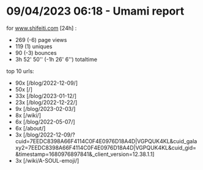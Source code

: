 # 09/04/2023 06:18 - Umami report
for www.shifeiti.com [24h] :

 - 269 (-6) page views
 - 119 (1) uniques
 - 90 (-3) bounces
 - 3h 52' 50'' (-1h 26' 6'') totaltime


top 10 urls:
 - 90x [/blog/2022-12-09/]
 - 50x [/]
 - 33x [/blog/2023-01-12/]
 - 23x [/blog/2022-12-22/]
 - 9x [/blog/2023-02-03/]
 - 8x [/wiki/]
 - 6x [/blog/2022-05-07/]
 - 6x [/about/]
 - 3x [/blog/2022-12-09/?cuid=7EEDC8398A66F4114C0F4E0976D18A4D|VGPQUK4KL&cuid_galaxy2=7EEDC8398A66F4114C0F4E0976D18A4D|VGPQUK4KL&cuid_gid=&timestamp=1680976897841&_client_version=12.38.1.1]
 - 3x [/wiki/A-SOUL-emoji/]


